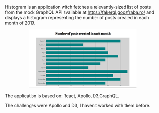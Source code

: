 Histogram is an application witch fetches a relevantly-sized list of posts from the mock GraphQL API available at https://fakerql.goosfraba.ro/ and displays a histogram representing the number of posts created in each month of 2019.

<p align="center">
<img  src="images/histogram.jpg" width="350">
</p>

The application is based on: React, Apollo, D3,GraphQL.

The challenges were Apollo and D3, I haven't worked with them before.

